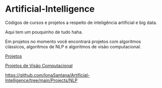 # Artificial-Intelligence
Códigos de cursos e projetos a respeito de inteligência artificial e big data.

Aqui tem um pouquinho de tudo haha.

Em projetos no momento você encontrará projetos com algoritmos clássicos, algoritmos de NLP e algoritmos de visão computacional.

<a href = 'https://github.com/IonaSantana/Artificial-Intelligence/tree/main/Projects'>Projetos</a>

<a href = 'https://github.com/IonaSantana/Artificial-Intelligence/tree/main/Projects/Visao-Computacional'>Projetos de Visão Computacional</a>

https://github.com/IonaSantana/Artificial-Intelligence/tree/main/Projects/NLP



